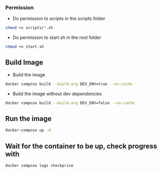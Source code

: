 ### Permission

- Do permission to scripts in the scripts folder
```bash
chmod +x scripts/*.sh
```
- Do permission to start.sh in the root folder
```bash
chmod +x start.sh
```

## Build Image
- Build the image

```bash
docker compose build --build-arg DEV_ENV=true --no-cache 
```
- Build the image without dev dependencies
```bash
docker compose build --build-arg DEV_ENV=false --no-cache
```

## Run the image
```bash
docker-compose up -d
```

## Wait for the container to be up, check progress with
```bash
docker compose logs checkprice
```
